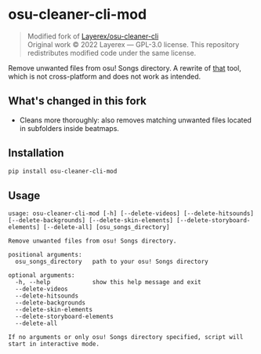 # osu-cleaner-cli-mod

> Modified fork of [Layerex/osu-cleaner-cli](https://github.com/Layerex/osu-cleaner-cli)  
> Original work © 2022 Layerex — GPL-3.0 license. This repository redistributes modified code under the same license.

Remove unwanted files from osu! Songs directory. A rewrite of [that](https://github.com/henntix/osu-cleaner) tool, which is not cross-platform and does not work as intended.

## What's changed in this fork
- Cleans more thoroughly: also removes matching unwanted files located in subfolders inside beatmaps.

## Installation

```bash
pip install osu-cleaner-cli-mod
```

## Usage

```
usage: osu-cleaner-cli-mod [-h] [--delete-videos] [--delete-hitsounds] [--delete-backgrounds] [--delete-skin-elements] [--delete-storyboard-elements] [--delete-all] [osu_songs_directory]

Remove unwanted files from osu! Songs directory.

positional arguments:
  osu_songs_directory   path to your osu! Songs directory

optional arguments:
  -h, --help            show this help message and exit
  --delete-videos
  --delete-hitsounds
  --delete-backgrounds
  --delete-skin-elements
  --delete-storyboard-elements
  --delete-all

If no arguments or only osu! Songs directory specified, script will start in interactive mode.
```
